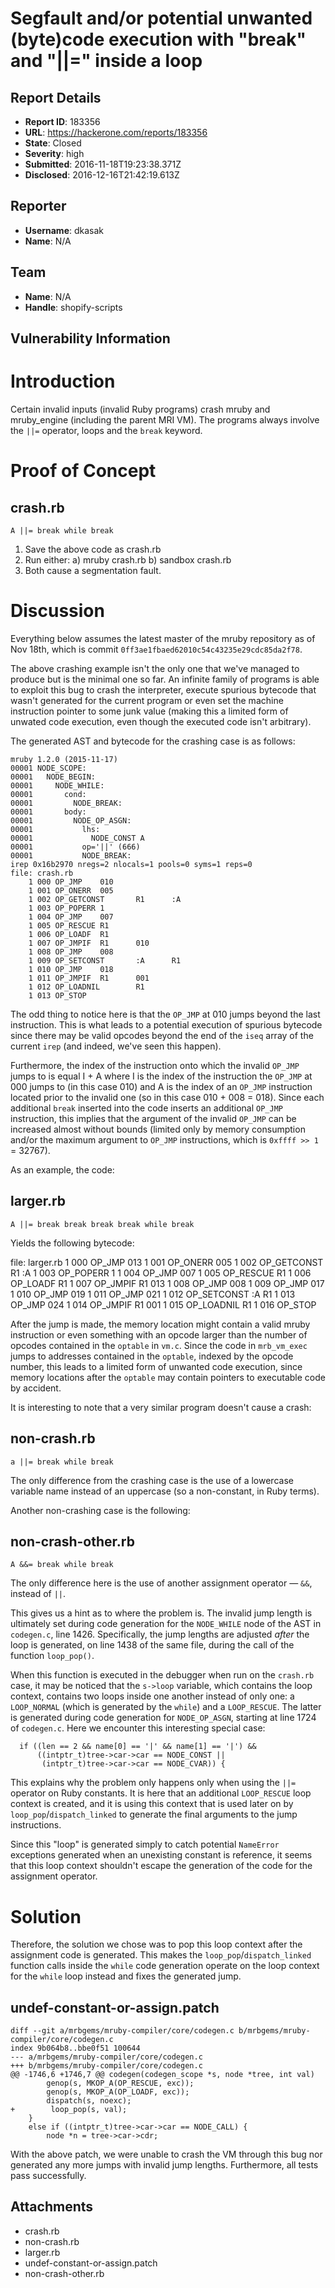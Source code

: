 # Segfault and/or potential unwanted (byte)code execution with "break" and "||=" inside a loop

## Report Details
- **Report ID**: 183356
- **URL**: https://hackerone.com/reports/183356
- **State**: Closed
- **Severity**: high
- **Submitted**: 2016-11-18T19:23:38.371Z
- **Disclosed**: 2016-12-16T21:42:19.613Z

## Reporter
- **Username**: dkasak
- **Name**: N/A

## Team
- **Name**: N/A
- **Handle**: shopify-scripts

## Vulnerability Information
Introduction
============

Certain invalid inputs (invalid Ruby programs) crash mruby and mruby_engine (including the parent MRI VM). The programs always involve the `||=` operator, loops and the `break` keyword.

Proof of Concept
================

crash.rb
--------

    A ||= break while break

1. Save the above code as crash.rb
2. Run either:
    a) mruby crash.rb
    b) sandbox crash.rb
3. Both cause a segmentation fault.

Discussion
==========

Everything below assumes the latest master of the mruby repository as of Nov 18th, which is commit `0ff3ae1fbaed62010c54c43235e29cdc85da2f78`.

The above crashing example isn't the only one that we've managed to produce but is the minimal one so far. An infinite family of programs is able to exploit this bug to crash the interpreter, execute spurious bytecode that wasn't generated for the current program or even set the machine instruction pointer to some junk value (making this a limited form of unwated code execution, even though the executed code isn't arbitrary).

The generated AST and bytecode for the crashing case is as follows:

    mruby 1.2.0 (2015-11-17)
    00001 NODE_SCOPE:
    00001   NODE_BEGIN:
    00001     NODE_WHILE:
    00001       cond:
    00001         NODE_BREAK:
    00001       body:
    00001         NODE_OP_ASGN:
    00001           lhs:
    00001             NODE_CONST A
    00001           op='||' (666)
    00001           NODE_BREAK:
    irep 0x16b2970 nregs=2 nlocals=1 pools=0 syms=1 reps=0
    file: crash.rb
        1 000 OP_JMP    010
        1 001 OP_ONERR  005
        1 002 OP_GETCONST       R1      :A
        1 003 OP_POPERR 1
        1 004 OP_JMP    007
        1 005 OP_RESCUE R1
        1 006 OP_LOADF  R1
        1 007 OP_JMPIF  R1      010
        1 008 OP_JMP    008
        1 009 OP_SETCONST       :A      R1
        1 010 OP_JMP    018
        1 011 OP_JMPIF  R1      001
        1 012 OP_LOADNIL        R1
        1 013 OP_STOP

The odd thing to notice here is that the `OP_JMP` at 010 jumps beyond the last instruction. This is what leads to a potential execution of spurious bytecode since there may be valid opcodes beyond the end of the `iseq` array of the current `irep` (and indeed, we've seen this happen).

Furthermore, the index of the instruction onto which the invalid `OP_JMP` jumps to is equal I + A where I is the index of the instruction the `OP_JMP` at 000 jumps to (in this case 010) and A is the index of an `OP_JMP` instruction located prior to the invalid one (so in this case 010 + 008 = 018). Since each additional `break` inserted into the code inserts an additional `OP_JMP` instruction, this implies that the argument of the invalid `OP_JMP` can be increased almost without bounds (limited only by memory consumption and/or the maximum argument to `OP_JMP` instructions, which is `0xffff >> 1` = 32767).

As an example, the code:

larger.rb
---------

    A ||= break break break break while break

Yields the following bytecode:

file: larger.rb
    1 000 OP_JMP        013
    1 001 OP_ONERR      005
    1 002 OP_GETCONST   R1      :A
    1 003 OP_POPERR     1
    1 004 OP_JMP        007
    1 005 OP_RESCUE     R1
    1 006 OP_LOADF      R1
    1 007 OP_JMPIF      R1      013
    1 008 OP_JMP        008
    1 009 OP_JMP        017
    1 010 OP_JMP        019
    1 011 OP_JMP        021
    1 012 OP_SETCONST   :A      R1
    1 013 OP_JMP        024
    1 014 OP_JMPIF      R1      001
    1 015 OP_LOADNIL    R1
    1 016 OP_STOP

After the jump is made, the memory location might contain a valid mruby instruction or even something with an opcode larger than the number of opcodes contained in the `optable` in `vm.c`. Since the code in `mrb_vm_exec` jumps to addresses contained in the `optable`, indexed by the opcode number, this leads to a limited form of unwanted code execution, since memory locations after the `optable` may contain pointers to executable code by accident.

It is interesting to note that a very similar program doesn't cause a crash:

non-crash.rb
------------

    a ||= break while break

The only difference from the crashing case is the use of a lowercase variable name instead of an uppercase (so a non-constant, in Ruby terms).

Another non-crashing case is the following:

non-crash-other.rb
------------------

    A &&= break while break

The only difference here is the use of another assignment operator — `&&`, instead of `||`.

This gives us a hint as to where the problem is. The invalid jump length is ultimately set during code generation for the `NODE_WHILE` node of the AST in `codegen.c`, line 1426. Specifically, the jump lengths are adjusted *after* the loop is generated, on line 1438 of the same file, during the call of the function `loop_pop()`.

When this function is executed in the debugger when run on the `crash.rb` case, it may be noticed that the `s->loop` variable, which contains the loop context, contains two loops inside one another instead of only one: a `LOOP_NORMAL` (which is generated by the `while`) and a `LOOP_RESCUE`. The latter is generated during code generation for `NODE_OP_ASGN`, starting at line 1724 of `codegen.c`. Here we encounter this interesting special case:

      if ((len == 2 && name[0] == '|' && name[1] == '|') &&
          ((intptr_t)tree->car->car == NODE_CONST ||
           (intptr_t)tree->car->car == NODE_CVAR)) {

This explains why the problem only happens only when using the `||=` operator on Ruby constants. It is here that an additional `LOOP_RESCUE` loop context is created, and it is using this context that is used later on by `loop_pop`/`dispatch_linked` to generate the final arguments to the jump instructions.

Since this "loop" is generated simply to catch potential `NameError` exceptions generated when an unexisting constant is reference, it seems that this loop context shouldn't escape the generation of the code for the assignment operator.

Solution
========

Therefore, the solution we chose was to pop this loop context after the assignment code is generated. This makes the `loop_pop`/`dispatch_linked` function calls inside the `while` code generation operate on the loop context for the `while` loop instead and fixes the generated jump.

undef-constant-or-assign.patch
------------------------------
    diff --git a/mrbgems/mruby-compiler/core/codegen.c b/mrbgems/mruby-compiler/core/codegen.c
    index 9b064b8..bbe0f51 100644
    --- a/mrbgems/mruby-compiler/core/codegen.c
    +++ b/mrbgems/mruby-compiler/core/codegen.c
    @@ -1746,6 +1746,7 @@ codegen(codegen_scope *s, node *tree, int val)
            genop(s, MKOP_A(OP_RESCUE, exc));
            genop(s, MKOP_A(OP_LOADF, exc));
            dispatch(s, noexc);
    +        loop_pop(s, val);
        }
        else if ((intptr_t)tree->car->car == NODE_CALL) {
            node *n = tree->car->cdr;

With the above patch, we were unable to crash the VM through this bug nor generated any more jumps with invalid jump lengths. Furthermore, all tests pass successfully.

## Attachments
- crash.rb
- non-crash.rb
- larger.rb
- undef-constant-or-assign.patch
- non-crash-other.rb
